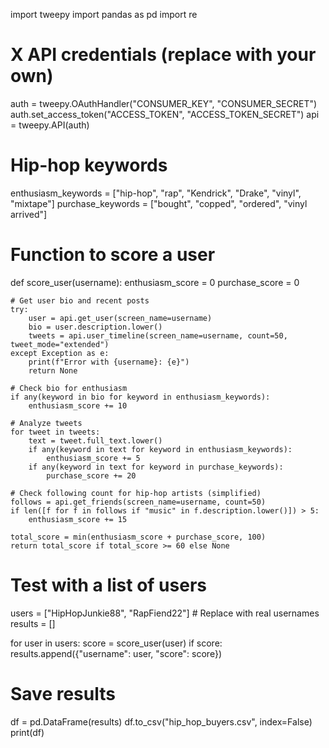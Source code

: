 import tweepy
import pandas as pd
import re

# X API credentials (replace with your own)
auth = tweepy.OAuthHandler("CONSUMER_KEY", "CONSUMER_SECRET")
auth.set_access_token("ACCESS_TOKEN", "ACCESS_TOKEN_SECRET")
api = tweepy.API(auth)

# Hip-hop keywords
enthusiasm_keywords = ["hip-hop", "rap", "Kendrick", "Drake", "vinyl", "mixtape"]
purchase_keywords = ["bought", "copped", "ordered", "vinyl arrived"]

# Function to score a user
def score_user(username):
    enthusiasm_score = 0
    purchase_score = 0
    
    # Get user bio and recent posts
    try:
        user = api.get_user(screen_name=username)
        bio = user.description.lower()
        tweets = api.user_timeline(screen_name=username, count=50, tweet_mode="extended")
    except Exception as e:
        print(f"Error with {username}: {e}")
        return None

    # Check bio for enthusiasm
    if any(keyword in bio for keyword in enthusiasm_keywords):
        enthusiasm_score += 10

    # Analyze tweets
    for tweet in tweets:
        text = tweet.full_text.lower()
        if any(keyword in text for keyword in enthusiasm_keywords):
            enthusiasm_score += 5
        if any(keyword in text for keyword in purchase_keywords):
            purchase_score += 20

    # Check following count for hip-hop artists (simplified)
    follows = api.get_friends(screen_name=username, count=50)
    if len([f for f in follows if "music" in f.description.lower()]) > 5:
        enthusiasm_score += 15

    total_score = min(enthusiasm_score + purchase_score, 100)
    return total_score if total_score >= 60 else None

# Test with a list of users
users = ["HipHopJunkie88", "RapFiend22"]  # Replace with real usernames
results = []

for user in users:
    score = score_user(user)
    if score:
        results.append({"username": user, "score": score})

# Save results
df = pd.DataFrame(results)
df.to_csv("hip_hop_buyers.csv", index=False)
print(df)
​​​​​​​​​​​​​​​​​​​​​​​​​​​​​​​​​​​​​​​​​​​​​​​​​​
